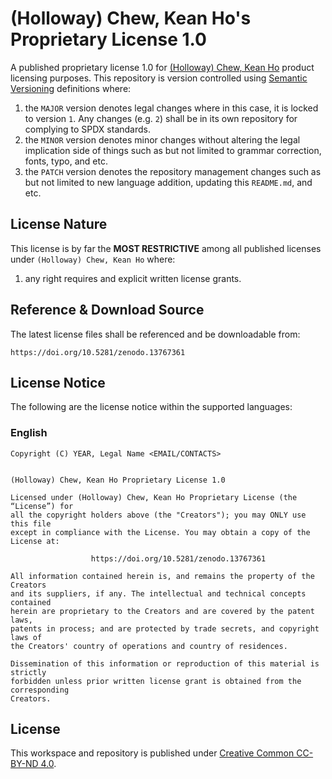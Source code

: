 # (Holloway) Chew, Kean Ho's Proprietary License 1.0

A published proprietary license 1.0 for
[(Holloway) Chew, Kean Ho](https://github.com/ChewKeanHo) product licensing
purposes. This repository is version controlled using
[Semantic Versioning](https://semver.org/) definitions where:

1. the `MAJOR` version denotes legal changes where in this case, it is locked to
   version `1`. Any changes (e.g. `2`) shall be in its own repository for
   complying to SPDX standards.
2. the `MINOR` version denotes minor changes without altering the legal
   implication side of things such as but not limited to grammar correction,
   fonts, typo, and etc.
3. the `PATCH` version denotes the repository management changes such as but not
   limited to new language addition, updating this `README.md`, and etc.




## License Nature

This license is by far the **MOST RESTRICTIVE** among all published licenses
under `(Holloway) Chew, Kean Ho` where:

1. any right requires and explicit written license grants.




## Reference & Download Source

The latest license files shall be referenced and be downloadable from:

```
https://doi.org/10.5281/zenodo.13767361
```




## License Notice

The following are the license notice within the supported languages:

### English

```
Copyright (C) YEAR, Legal Name <EMAIL/CONTACTS>


(Holloway) Chew, Kean Ho Proprietary License 1.0

Licensed under (Holloway) Chew, Kean Ho Proprietary License (the “License”) for
all the copyright holders above (the "Creators"); you may ONLY use this file
except in compliance with the License. You may obtain a copy of the License at:

                  https://doi.org/10.5281/zenodo.13767361

All information contained herein is, and remains the property of the Creators
and its suppliers, if any. The intellectual and technical concepts contained
herein are proprietary to the Creators and are covered by the patent laws,
patents in process; and are protected by trade secrets, and copyright laws of
the Creators' country of operations and country of residences.

Dissemination of this information or reproduction of this material is strictly
forbidden unless prior written license grant is obtained from the corresponding
Creators.
```




## License

This workspace and repository is published under
[Creative Common CC-BY-ND 4.0](https://creativecommons.org/licenses/by-nd/4.0/legalcode.en).
